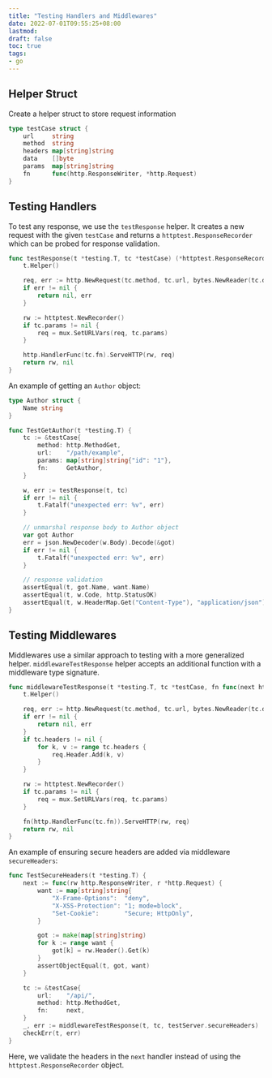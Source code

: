 ```yaml
---
title: "Testing Handlers and Middlewares"
date: 2022-07-01T09:55:25+08:00
lastmod:
draft: false
toc: true
tags:
- go
---
```


## Helper Struct

Create a helper struct to store request information

```go
type testCase struct {
	url     string
	method  string
	headers map[string]string
	data    []byte
	params  map[string]string
	fn      func(http.ResponseWriter, *http.Request)
}
```

## Testing Handlers

To test any response, we use the `testResponse` helper. It creates a new request
with the given `testCase` and returns a `httptest.ResponseRecorder` which can be
probed for response validation.

```go
func testResponse(t *testing.T, tc *testCase) (*httptest.ResponseRecorder, error) {
	t.Helper()

	req, err := http.NewRequest(tc.method, tc.url, bytes.NewReader(tc.data))
	if err != nil {
		return nil, err
	}

	rw := httptest.NewRecorder()
	if tc.params != nil {
		req = mux.SetURLVars(req, tc.params)
	}

	http.HandlerFunc(tc.fn).ServeHTTP(rw, req)
	return rw, nil
}
```

An example of getting an `Author` object:

```go
type Author struct {
	Name string
}

func TestGetAuthor(t *testing.T) {
	tc := &testCase{
		method: http.MethodGet,
		url:    "/path/example",
		params: map[string]string{"id": "1"},
		fn:     GetAuthor,
	}

	w, err := testResponse(t, tc)
	if err != nil {
		t.Fatalf("unexpected err: %v", err)
	}

	// unmarshal response body to Author object
	var got Author
	err = json.NewDecoder(w.Body).Decode(&got)
	if err != nil {
		t.Fatalf("unexpected err: %v", err)
	}

	// response validation
	assertEqual(t, got.Name, want.Name)
	assertEqual(t, w.Code, http.StatusOK)
	assertEqual(t, w.HeaderMap.Get("Content-Type"), "application/json")
}
```

## Testing Middlewares
Middlewares use a similar approach to testing with a more generalized helper.
`middlewareTestResponse` helper accepts an additional function with a middleware
type signature.

```go
func middlewareTestResponse(t *testing.T, tc *testCase, fn func(next http.Handler) http.Handler) (*httptest.ResponseRecorder, error) {
	t.Helper()

	req, err := http.NewRequest(tc.method, tc.url, bytes.NewReader(tc.data))
	if err != nil {
		return nil, err
	}
	if tc.headers != nil {
		for k, v := range tc.headers {
			req.Header.Add(k, v)
		}
	}

	rw := httptest.NewRecorder()
	if tc.params != nil {
		req = mux.SetURLVars(req, tc.params)
	}

	fn(http.HandlerFunc(tc.fn)).ServeHTTP(rw, req)
	return rw, nil
}
```

An example of ensuring secure headers are added via middleware `secureHeaders`:

```go
func TestSecureHeaders(t *testing.T) {
	next := func(rw http.ResponseWriter, r *http.Request) {
		want := map[string]string{
			"X-Frame-Options":  "deny",
			"X-XSS-Protection": "1; mode=block",
			"Set-Cookie":       "Secure; HttpOnly",
		}

		got := make(map[string]string)
		for k := range want {
			got[k] = rw.Header().Get(k)
		}
		assertObjectEqual(t, got, want)
	}

	tc := &testCase{
		url:    "/api/",
		method: http.MethodGet,
		fn:     next,
	}
	_, err := middlewareTestResponse(t, tc, testServer.secureHeaders)
	checkErr(t, err)
}
```

Here, we validate the headers in the `next` handler instead of using the
`httptest.ResponseRecorder` object.

